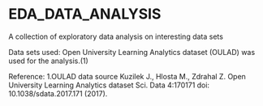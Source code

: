 # EDA_DATA_ANALYSIS
A collection of exploratory data analysis on interesting data sets

Data sets used:
Open University Learning Analytics dataset (OULAD) was used for the analysis.(1)





Reference:
1.OULAD data source
Kuzilek J., Hlosta M., Zdrahal Z. Open University Learning Analytics dataset Sci. Data 4:170171 doi: 10.1038/sdata.2017.171 (2017).

